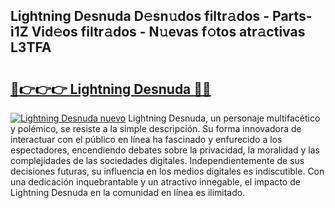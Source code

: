 ## Lightning Desnuda D𝚎sn𝚞dos filtr𝚊dos - Parts-i1Z Vid𝚎os filtr𝚊dos - N𝚞evas f𝚘tos atr𝚊ctivas L3TFA

# <h2><a href="http://mb2yxe.tromn.icu/?c=Lightning+Desnuda">🔗👉👉👉 Lightning Desnuda 🔗🔗</a></h2>

[![Lightning Desnuda nuevo](https://i.imgur.com/pEAQMta.gif)](http://mb2yxe.tromn.icu/?c=Lightning+Desnuda)
Lightning Desnuda, un personaje multifacético y polémico, se resiste a la simple descripción. Su forma innovadora de interactuar con el público en línea ha fascinado y enfurecido a los espectadores, encendiendo debates sobre la privacidad, la moralidad y las complejidades de las sociedades digitales. Independientemente de sus decisiones futuras, su influencia en los medios digitales es indiscutible. Con una dedicación inquebrantable y un atractivo innegable, el impacto de Lightning Desnuda en la comunidad en línea es ilimitado.
